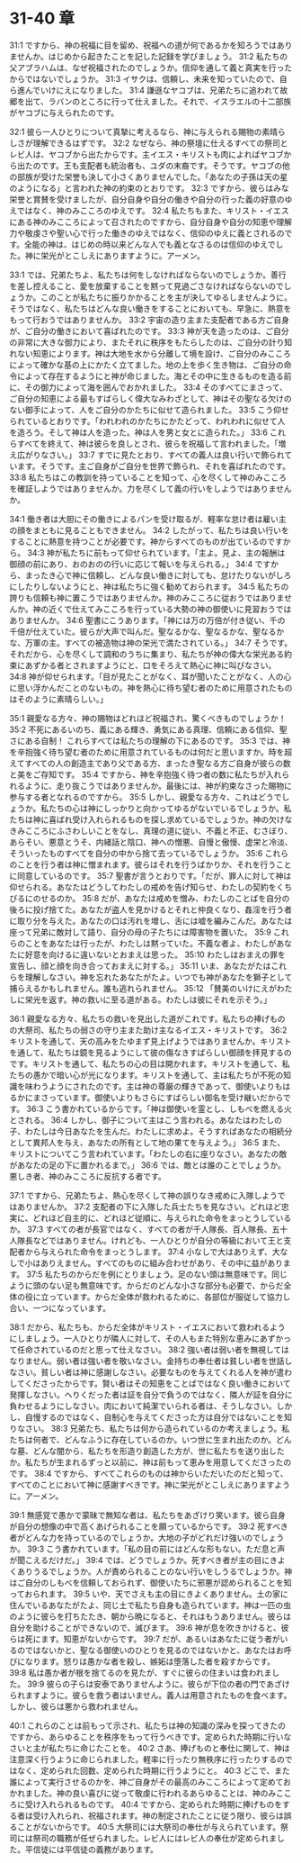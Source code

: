 # 31-40 章

31:1 ですから、神の祝福に目を留め、祝福への道が何であるかを知ろうではありませんか。はじめから起きたことを記した記録を学びましょう。
31:2 私たちの父アブラハムは、なぜ祝福されたのでしょうか。信仰を通して義と真実を行ったからではないでしょうか。
31:3 イサクは、信頼し、未来を知っていたので、自ら進んでいけにえになりました。
31:4 謙遜なヤコブは、兄弟たちに追われて故郷を出て、ラバンのところに行って仕えました。それで、イスラエルの十二部族がヤコブに与えられたのです。

32:1 彼ら一人ひとりについて真摯に考えるなら、神に与えられる賜物の素晴らしさが理解できるはずです。
32:2 なぜなら、神の祭壇に仕えるすべての祭司とレビ人は、ヤコブから出たからです。主イエス・キリストも肉によればヤコブから出たのです。王も支配者も統治者も、ユダの末裔です。そうです。ヤコブの他の部族が受けた栄誉も決して小さくありませんでした。「あなたの子孫は天の星のようになる」と言われた神の約束のとおりです。
32:3 ですから、彼らはみな栄誉と賞賛を受けましたが、自分自身や自分の働きや自分の行った義の好意のゆえではなく、神のみこころのゆえです。
32:4 私たちもまた、キリスト・イエスにある神のみこころによって召されたのですから、自分自身や自分の知恵や理解力や敬虔さや聖い心で行った働きのゆえではなく、信仰のゆえに義とされるのです。全能の神は、はじめの時以来どんな人でも義となさるのは信仰のゆえでした。神に栄光がとこしえにありますように。アーメン。

33:1 では、兄弟たちよ、私たちは何をしなければならないのでしょうか。善行を差し控えること、愛を放棄することを黙って見過ごさなければならないのでしょうか。このことが私たちに振りかかることを主が決してゆるしませんように。そうではなく、私たちはどんな良い働きをすることにおいても、早急に、熱意をもって行おうではありませんか。
33:2 宇宙の造り主また支配者である方ご自身が、ご自分の働きにおいて喜ばれたのです。
33:3 神が天を造ったのは、ご自分の非常に大きな御力により、またそれに秩序をもたらしたのは、ご自分の計り知れない知恵によります。神は大地を水から分離して境を設け、ご自分のみこころによって確かな基の上にかたく立てました。地の上を歩く生き物は、ご自分の命令によって存在するようにと神が命じました。海とその中に生きるものを造る前に、その御力によって海を囲んでおかれました。
33:4 そのすべてにまさって、ご自分の知恵による最もすばらしく偉大なみわざとして、神はその聖なる欠けのない御手によって、人をご自分のかたちに似せて造られました。
33:5 こう仰せられているとおりです。「われわれのかたちにかたどって、われわれに似せて人を造ろう。そして神は人を造った。神は人を男と女とに造られた。」
33:6 これらすべてを終えて、神は彼らを良しとされ、彼らを祝福して言われました。「増え広がりなさい。」
33:7 すでに見たとおり、すべての義人は良い行いで飾られています。そうです。主ご自身がご自分を世界で飾られ、それを喜ばれたのです。
33:8 私たちはこの教訓を持っていることを知って、心を尽くして神のみこころを確証しようではありませんか。力を尽くして義の行いをしようではありませんか。

34:1 働き者は大胆にその働きによるパンを受け取るが、軽率な怠け者は雇い主の顔をまともに見ることもできません。
34:2 したがって、私たちは良い行いをすることに熱意を持つことが必要です。神からすべてのものが出ているのですから。
34:3 神が私たちに前もって仰せられています。「主よ。見よ、主の報酬は御顔の前にあり、おのおのの行いに応じて報いを与えられる。」
34:4 ですから、まったき心で神に信頼し、どんな良い働きに対しても、怠けたりないがしろにしたりしないようにと、神は私たちに強く勧めておられます。
34:5 私たちの誇りも信頼も神に置こうではありませんか。神のみこころに従おうではありませんか。神の近くで仕えてみこころを行っている大勢の神の御使いに見習おうではありませんか。
34:6 聖書にこうあります。「神には万の万倍が付き従い、千の千倍が仕えていた。彼らが大声で叫んだ。聖なるかな、聖なるかな、聖なるかな、万軍の主。すべての被造物は神の栄光で満たされている。」
34:7 そうです。それだから、心を尽くして調和のうちに集まり、私たちが神の偉大な栄光ある約束にあずかる者とされますようにと、口をそろえて熱心に神に叫びなさい。
34:8 神が仰せられます。「目が見たことがなく、耳が聞いたことがなく、人の心に思い浮かんだことのないもの。神を熱心に待ち望む者のために用意されたものはそのように素晴らしい。」

35:1 親愛なる方々、神の賜物はどれほど祝福され、驚くべきものでしょうか！
35:2 不死にあるいのち、義にある輝き、勇気にある真理、信頼にある信仰、聖さにある自制！ これらすべては私たちの理解の下にあるのです。
35:3 では、神を辛抱強く待ち望む者のために用意されているものは何だと思いますか。時を超えてすべての人の創造主であり父である方、まったき聖なる方ご自身が彼らの数と美をご存知です。
35:4 ですから、神を辛抱強く待つ者の数に私たちが入れられるように、走り抜こうではありませんか。最後には、神が約束なさった賜物に参与する者となれるのですから。
35:5 しかし、親愛なる方々、これはどうでしょうか。私たちの心は神にしっかりと向かってゆるがないでいるでしょうか。私たちは神に喜ばれ受け入れられるものを探し求めているでしょうか。神の欠けなきみこころにふさわしいことをなし、真理の道に従い、不義と不正、むさぼり、あらそい、悪意とうそ、内緒話と陰口、神への憎悪、自慢と傲慢、虚栄と冷淡、そういったものすべてを自分の中から捨て去っているでしょうか。
35:6 これらのことを行う者は神に憎まれます。彼らはそれを行うばかりか、それを行うことに同意しているのです。
35:7 聖書が言うとおりです。「だが、罪人に対して神は仰せられる。あなたはどうしてわたしの戒めを告げ知らせ、わたしの契約をくちびるにのせるのか。
35:8 だが、あなたは戒めを憎み、わたしのことばを自分の後ろに投げ捨てた。あなたが盗人を見かけるとそれと仲良くなり、姦淫を行う者に取り分を与えた。あなたの口は汚れを増し、舌には嘘を編みこんだ。あなたは座って兄弟に敵対して語り、自分の母の子たちには障害物を置いた。
35:9 これらのことをあなたは行ったが、わたしは黙っていた。不義な者よ、わたしがあなたに好意を向けるに違いないとおまえは思った。
35:10 わたしはおまえの罪を宣告し、顔と顔を向き合っておまえに対する。」
35:11 いま、あなたがたはこれらを理解しなさい。神を忘れたあなたがたよ。いつでも神があなたを獅子として捕らえるかもしれません。誰も逃れられません。
35:12 「賛美のいけにえがわたしに栄光を返す。神の救いに至る道がある。わたしは彼にそれを示そう。」

36:1 親愛なる方々、私たちの救いを見出した道がこれです。私たちの捧げものの大祭司、私たちの弱さの守り主また助け主なるイエス・キリストです。
36:2 キリストを通して、天の高みをたゆまず見上げようではありませんか。キリストを通して、私たちは鏡を見るようにして彼の傷なきすばらしい御顔を拝見するのです。キリストを通して、私たちの心の目は開かれます。キリストを通して、私たちの愚かで暗い心が光になります。キリストを通して、主は私たちが不死の知識を味わうようにされたのです。主は神の尊厳の輝きであって、御使いよりもはるかにまさっています。御使いよりもさらにすばらしい御名を受け継いだからです。
36:3 こう書かれているからです。「神は御使いを霊とし、しもべを燃える火とされる。
36:4 しかし、御子について主はこう言われる。あなたはわたしの子、わたしは今日あなたを生んだ。わたしに求めよ。そうすればあなたの相続分として異邦人を与え、あなたの所有として地の果てを与えよう。」
36:5 また、キリストについてこう言われています。「わたしの右に座りなさい。あなたの敵があなたの足の下に置かれるまで。」
36:6 では、敵とは誰のことでしょうか。悪しき者、神のみこころに反抗する者です。

37:1 ですから、兄弟たちよ、熱心を尽くして神の誤りなき戒めに入隊しようではありませんか。
37:2 支配者の下に入隊した兵士たちを見なさい。どれほど忠実に、どれほど自主的に、どれほど従順に、与えられた命令をまっとうしているか。
37:3 すべての者が長官ではなく、すべての者が千人隊長、百人隊長、五十人隊長などではありません。けれども、一人ひとりが自分の等級において王と支配者から与えられた命令をまっとうします。
37:4 小なしで大はありえず、大なしで小はありえません。すべてのものに組み合わせがあり、その中に益があります。
37:5 私たちのからだを例にとりましょう。足のない頭は無意味です。同じように頭のない足も無意味です。からだのどんな小さな部分も必要で、からだ全体の役に立っています。からだ全体が救われるために、各部位が服従して協力し合い、一つになっています。

38:1 だから、私たちも、からだ全体がキリスト・イエスにおいて救われるようにしましょう。一人ひとりが隣人に対して、その人もまた特別な恵みにあずかって任命されているのだと思って仕えなさい。
38:2 強い者は弱い者を無視してはなりません。弱い者は強い者を敬いなさい。金持ちの奉仕者は貧しい者を世話しなさい。貧しい者は神に感謝しなさい。必要なものを与えてくれる人を神が遣わしてくださったからです。賢い者はその知恵をことばではなく良い働きにおいて発揮しなさい。へりくだった者は証を自分で負うのではなく、隣人が証を自分に負わせるようにしなさい。肉において純潔でいられる者は、そうしなさい。しかし、自慢するのではなく、自制心を与えてくださった方は自分ではないことを知りなさい。
38:3 兄弟たち、私たちは何から造られているのか考えましょう。私たちは何者で、どんなふうに存在しているのか。いつ世に生まれ出たのか。どんな墓、どんな闇から、私たちを形造り創造した方が、世に私たちを送り出したか。私たちが生まれるずっと以前に、神は前もって恵みを用意してくださったのです。
38:4 ですから、すべてこれらのものは神からいただいたのだと知って、すべてのことにおいて神に感謝すべきです。神に栄光がとこしえにありますように。アーメン。

39:1 無感覚で愚かで蒙昧で無知な者は、私たちをあざけり笑います。彼ら自身が自分の想像の中で高くあげられることを願っているからです。
39:2 死すべき者がどんな力を持っているのでしょうか。大地の子がどれだけ強いのでしょうか。
39:3 こう書かれています。「私の目の前にはどんな形もない。ただ息と声が聞こえるだけだ。」
39:4 では、どうでしょうか。死すべき者が主の目にきよくありうるでしょうか。人が責められることのない行いをしうるでしょうか。神はご自分のしもべを信頼しておられず、御使いたちに邪悪が認められることを知っておられます。
39:5 いや、天でさえも主の目にきよくありません。土の家に住んでいるあなたがたよ、同じ土で私たち自身も造られています。神は一匹の虫のように彼らを打ちたたき、朝から晩になると、それはもうありません。彼らは自分を助けることができないので、滅びます。
39:6 神が息を吹きかけると、彼らは死にます。知恵がないからです。
39:7 だが、あるいはあなたに従う者がいるのではないかと、聖なる御使いのひとりを見るのではないかと、あなたはお呼びになります。怒りは愚かな者を殺し、嫉妬は堕落した者を殺すからです。
39:8 私は愚か者が根を捨てるのを見たが、すぐに彼らの住まいは食われました。
39:9 彼らの子らは安泰でありませんように。彼らが下位の者の門であざけられますように。彼らを救う者はいません。義人は用意されたものを食べます。しかし、彼らは悪から救われません。

40:1 これらのことは前もって示され、私たちは神の知識の深みを探ってきたのですから、あらゆることを秩序をもって行うべきです。定められた時期に行いなさいと主が私たちに命じたことを。
40:2 さあ、捧げものと奉仕に関して、神は注意深く行うように命じられました。軽率に行ったり無秩序に行ったりするのではなく、定められた回数、定められた時期に行うようにと。
40:3 どこで、また誰によって実行させるのかを、神ご自身がその最高のみこころによって定めておかれました。神の良い喜びに従って敬虔に行われるあらゆることは、神のみこころに受け入れられるものです。
40:4 ですから、定められた時期に捧げものをする者は受け入れられ、祝福されます。神の制定されたことに従う限り、彼らは誤ることがないからです。
40:5 大祭司には大祭司の奉仕が与えられています。祭司には祭司の職務が任ぜられました。レビ人にはレビ人の奉仕が定められました。平信徒には平信徒の義務があります。
